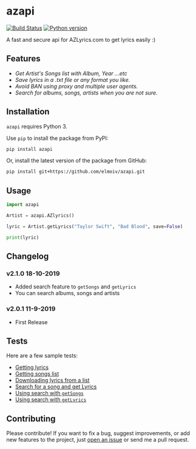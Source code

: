 # azapi
[![Build Status](https://api.travis-ci.org/elmoiv/azapi.svg?branch=master)](https://travis-ci.org/elmoiv/azapi)
[![Python version](https://img.shields.io/badge/python-3.x-brightgreen.svg)](https://pypi.org/project/azapi/)

A fast and secure api for AZLyrics.com to get lyrics easily :)

## Features
-   *Get Artist's Songs list with Album, Year ...etc*
-   *Save lyrics in a .txt file or any format you like.*
-   *Avoid BAN using proxy and multiple user agents.*
-   *Search for albums, songs, artists when you are not sure.*

## Installation
`azapi` requires Python 3.

Use `pip` to install the package from PyPI:

```bash
pip install azapi
```

Or, install the latest version of the package from GitHub:

```bash
pip install git+https://github.com/elmoiv/azapi.git
```
## Usage
```python
import azapi

Artist = azapi.AZlyrics()

lyric = Artist.getLyrics("Taylor Swift", "Bad Blood", save=False)

print(lyric)
```
## Changelog

### v2.1.0 18-10-2019
-   Added search feature to `getSongs` and `getLyrics`
-   You can search albums, songs and artists

### v2.0.1 11-9-2019
-   First Release

## Tests
Here are a few sample tests:
-   [Getting lyrics](https://github.com/elmoiv/azapi/tree/master/tests/test1.py)
-   [Getting songs list](https://github.com/elmoiv/azapi/tree/master/tests/test2.py)
-   [Downloading lyrics from a list](https://github.com/elmoiv/azapi/tree/master/tests/test3.py)
-   [Search for a song and get Lyrics](https://github.com/elmoiv/azapi/tree/master/tests/test4.py)
-   [Using search with `getSongs`](https://github.com/elmoiv/azapi/tree/master/tests/test5.py)
-   [Using search with `getLyrics`](https://github.com/elmoiv/azapi/tree/master/tests/test6.py)


## Contributing
Please contribute! If you want to fix a bug, suggest improvements, or add new features to the project, just [open an issue](https://github.com/elmoiv/azapi/issues) or send me a pull request.
